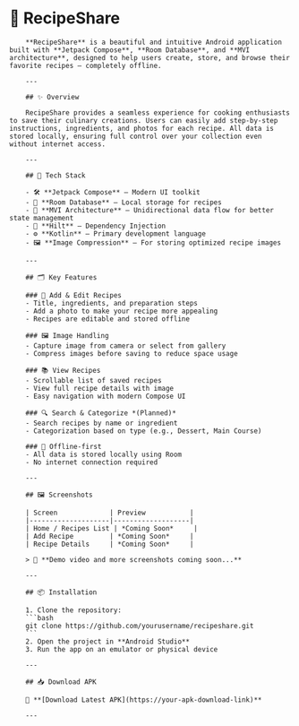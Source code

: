 # 🍲 RecipeShare

        **RecipeShare** is a beautiful and intuitive Android application built with **Jetpack Compose**, **Room Database**, and **MVI architecture**, designed to help users create, store, and browse their favorite recipes — completely offline.

        ---

        ## ✨ Overview

        RecipeShare provides a seamless experience for cooking enthusiasts to save their culinary creations. Users can easily add step-by-step instructions, ingredients, and photos for each recipe. All data is stored locally, ensuring full control over your collection even without internet access.

        ---

        ## 🚀 Tech Stack

        - 🛠️ **Jetpack Compose** – Modern UI toolkit  
        - 💾 **Room Database** – Local storage for recipes  
        - 🧠 **MVI Architecture** – Unidirectional data flow for better state management  
        - 💉 **Hilt** – Dependency Injection  
        - ⚙️ **Kotlin** – Primary development language  
        - 🖼️ **Image Compression** – For storing optimized recipe images  

        ---

        ## 🗂️ Key Features

        ### 📝 Add & Edit Recipes
        - Title, ingredients, and preparation steps  
        - Add a photo to make your recipe more appealing  
        - Recipes are editable and stored offline  

        ### 🖼️ Image Handling
        - Capture image from camera or select from gallery  
        - Compress images before saving to reduce space usage  

        ### 📚 View Recipes
        - Scrollable list of saved recipes  
        - View full recipe details with image  
        - Easy navigation with modern Compose UI  

        ### 🔍 Search & Categorize *(Planned)*
        - Search recipes by name or ingredient  
        - Categorization based on type (e.g., Dessert, Main Course)  

        ### 💾 Offline-first
        - All data is stored locally using Room  
        - No internet connection required  

        ---

        ## 🖼️ Screenshots

        | Screen             | Preview           |
        |--------------------|-------------------|
        | Home / Recipes List | *Coming Soon*     |
        | Add Recipe         | *Coming Soon*     |
        | Recipe Details     | *Coming Soon*     |

        > 🧪 **Demo video and more screenshots coming soon...**

        ---

        ## 📦 Installation

        1. Clone the repository:
        ```bash
        git clone https://github.com/yourusername/recipeshare.git
        ```
        2. Open the project in **Android Studio**  
        3. Run the app on an emulator or physical device  

        ---

        ## 📥 Download APK

        📲 **[Download Latest APK](https://your-apk-download-link)**

        ---
